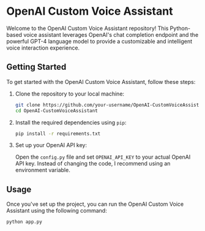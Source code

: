# OpenAI Custom Voice Assistant

Welcome to the OpenAI Custom Voice Assistant repository! This Python-based voice assistant leverages OpenAI's chat completion endpoint and the powerful GPT-4 language model to provide a customizable and intelligent voice interaction experience.

## Getting Started

To get started with the OpenAI Custom Voice Assistant, follow these steps:

1. Clone the repository to your local machine:

    ```bash
    git clone https://github.com/your-username/OpenAI-CustomVoiceAssistant.git
    cd OpenAI-CustomVoiceAssistant
    ```

2. Install the required dependencies using `pip`:

    ```bash
    pip install -r requirements.txt
    ```

3. Set up your OpenAI API key:

    Open the `config.py` file and set `OPENAI_API_KEY` to your actual OpenAI API key. Instead of changing the code, I recommend using an environment variable.

## Usage

Once you've set up the project, you can run the OpenAI Custom Voice Assistant using the following command:

```bash
python app.py